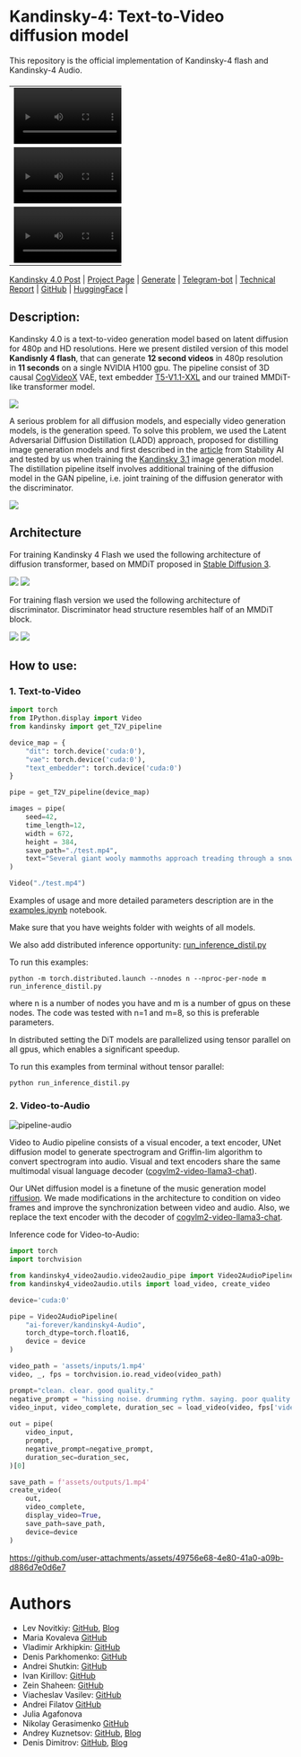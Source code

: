 # Kandinsky-4: Text-to-Video diffusion model

This repository is the official implementation of Kandinsky-4 flash and Kandinsky-4 Audio.


<table border="0" style="width: 200; text-align: left; margin-top: 20px;">
  <tr>
      <td>
          <video src="https://github.com/user-attachments/assets/c52f5734-79de-4d09-b738-0ad09ffda25f" width=200 controls autoplay loop></video>
      </td>
      <td>
          <video src="https://github.com/user-attachments/assets/e3a8f092-469f-4f97-adac-0675a205a664" width=200 controls autoplay loop></video>
      </td>
      <td>
          <video src="https://github.com/user-attachments/assets/9131d737-e60e-4a49-ba22-498619071e82" width=200 controls autoplay loop></video>
      </td>
  </tr>

  <tr>
      <td>
          <video src="https://github.com/user-attachments/assets/9aa4850c-ed1f-4979-8476-d41ff2eb3835" width=200 controls autoplay loop></video>
      </td>
      <td>
          <video src="https://github.com/user-attachments/assets/8beb79ba-941f-4c3f-a937-53870911fe93" width=200 controls autoplay loop></video>
      </td>
      <td>
          <video src="https://github.com/user-attachments/assets/9fcc7668-2ecb-4621-8c58-472fdb6532f3" width=200 controls autoplay loop></video>
      </td>
  </tr>


  <tr>
      <td>
          <video src="https://github.com/user-attachments/assets/42fa8321-9b03-4864-84bc-c4181d17f49e" width=200 controls autoplay loop></video>
      </td>
      <td>
          <video src="https://github.com/user-attachments/assets/3a0f5674-60a6-4fc5-9d37-be6d57150d54" width=200 controls autoplay loop></video>
      </td>
      <td>
          <video src="https://github.com/user-attachments/assets/d3dabeeb-3b88-4d56-8700-1cb2a374fdb2" width=200 controls autoplay loop></video>
      </td>
  </tr>

  
</table>





[Kandinsky 4.0 Post]() | [Project Page]() | [Generate]() | [Telegram-bot]() | [Technical Report]() | [GitHub](https://github.com/ai-forever/Kandinsky-4) | [HuggingFace](https://huggingface.co/ai-forever/kandinsky4) |

## Description:

Kandinsky 4.0 is a text-to-video generation model based on latent diffusion for 480p and HD resolutions. Here we present distiled version of this model **Kandisnly 4 flash**, that can generate **12 second videos** in 480p resolution in **11 seconds** on a single NVIDIA H100 gpu. The pipeline consist of 3D causal [CogVideoX](https://arxiv.org/pdf/2408.06072) VAE, text embedder [T5-V1.1-XXL](https://huggingface.co/google/t5-v1_1-xxl) and our trained MMDiT-like transformer model.

<img src="assets/pipeline.png">

A serious problem for all diffusion models, and especially video generation models, is the generation speed. To solve this problem, we used the Latent Adversarial Diffusion Distillation (LADD) approach, proposed for distilling image generation models and first described in the [article](https://arxiv.org/pdf/2403.12015) from Stability AI and tested by us when training the [Kandinsky 3.1](https://github.com/ai-forever/Kandinsky-3) image generation model. The distillation pipeline itself involves additional training of the diffusion model in the GAN pipeline, i.e. joint training of the diffusion generator with the discriminator.

<img src="assets/LADD.png">


## Architecture

For training Kandinsky 4 Flash we used the following architecture of diffusion transformer, based on MMDiT proposed in [Stable Diffusion 3](https://arxiv.org/pdf/2403.03206).

<img src="assets/MMDiT1.png"> <img src="assets/MMDiT_block1.png">

For training flash version we used the following architecture of discriminator. Discriminator head structure resembles half of an MMDiT block.

<img src="assets/discriminator.png"> <img src="assets/discriminator_head.png">


## How to use:

### 1. Text-to-Video
```python
import torch
from IPython.display import Video
from kandinsky import get_T2V_pipeline

device_map = {
    "dit": torch.device('cuda:0'), 
    "vae": torch.device('cuda:0'), 
    "text_embedder": torch.device('cuda:0')
}

pipe = get_T2V_pipeline(device_map)

images = pipe(
    seed=42,
    time_length=12,
    width = 672,
    height = 384,
    save_path="./test.mp4",
    text="Several giant wooly mammoths approach treading through a snowy meadow, their long wooly fur lightly blows in the wind as they walk, snow covered trees and dramatic snow capped mountains in the distance",
)

Video("./test.mp4")
```

Examples of usage and more detailed parameters description are in the [examples.ipynb](examples.ipynb) notebook.

Make sure that you have weights folder with weights of all models.

We also add distributed inference opportunity: [run_inference_distil.py](run_inference_distil.py)

To run this examples:
```
python -m torch.distributed.launch --nnodes n --nproc-per-node m run_inference_distil.py
```
where n is a number of nodes you have and m is a number of gpus on these nodes. The code was tested with n=1 and m=8, so this is preferable parameters.

In distributed setting the DiT models are parallelized using tensor parallel on all gpus, which enables a significant speedup.

To run this examples from terminal without tensor parallel:
```
python run_inference_distil.py
```

### 2. Video-to-Audio

![pipeline-audio](https://github.com/user-attachments/assets/f5d6fafb-6e0a-4362-b6e0-63c51c79bfc2)

Video to Audio pipeline consists of a visual encoder, a text encoder, UNet diffusion model to generate spectrogram and Griffin-lim algorithm to convert spectrogram into audio. 
Visual and text encoders share the same multimodal visual language decoder ([cogvlm2-video-llama3-chat](link)). 

Our UNet diffusion model is a finetune of the music generation model [riffusion](https://huggingface.co/riffusion/riffusion-model-v1). We made modifications in the architecture to condition on video frames and improve the synchronization between video and audio. Also, we replace the text encoder with the decoder of [cogvlm2-video-llama3-chat](link).


Inference code for Video-to-Audio:

```python
import torch
import torchvision

from kandinsky4_video2audio.video2audio_pipe import Video2AudioPipeline
from kandinsky4_video2audio.utils import load_video, create_video

device='cuda:0'

pipe = Video2AudioPipeline(
    "ai-forever/kandinsky4-Audio",
    torch_dtype=torch.float16,
    device = device
)

video_path = 'assets/inputs/1.mp4'
video, _, fps = torchvision.io.read_video(video_path)

prompt="clean. clear. good quality."
negative_prompt = "hissing noise. drumming rythm. saying. poor quality."
video_input, video_complete, duration_sec = load_video(video, fps['video_fps'], num_frames=96, max_duration_sec=12)
    
out = pipe(
    video_input,
    prompt,
    negative_prompt=negative_prompt,
    duration_sec=duration_sec, 
)[0]

save_path = f'assets/outputs/1.mp4'
create_video(
    out, 
    video_complete, 
    display_video=True,
    save_path=save_path,
    device=device
)
```

https://github.com/user-attachments/assets/49756e68-4e80-41a0-a09b-d886d7e0d6e7


# Authors
+ Lev Novitkiy: [GitHub](https://github.com/leffff), [Blog](https://t.me/mlball_days)
+ Maria Kovaleva [GitHub](https://github.com/MarKovka20)
+ Vladimir Arkhipkin: [GitHub](https://github.com/oriBetelgeuse)
+ Denis Parkhomenko: [GitHub](https://github.com/nihao88)
+ Andrei Shutkin: [GitHub](https://github.com/maleficxp)
+ Ivan Kirillov: [GitHub](https://github.com/funnylittleman)
+ Zein Shaheen: [GitHub](https://github.com/zeinsh)
+ Viacheslav Vasilev: [GitHub](https://github.com/vivasilev)
+ Andrei Filatov [GitHub](https://github.com/anvilarth)
+ Julia Agafonova
+ Nikolay Gerasimenko [GitHub](https://github.com/Nikolay-Gerasimenko)
+ Andrey Kuznetsov: [GitHub](https://github.com/kuznetsoffandrey), [Blog](https://t.me/complete_ai)
+ Denis Dimitrov: [GitHub](https://github.com/denndimitrov), [Blog](https://t.me/dendi_math_ai)
